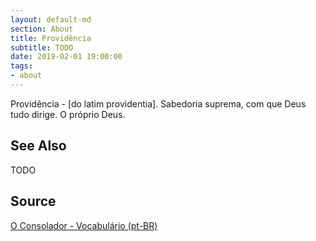 ```yaml
---
layout: default-md
section: About
title: Providência
subtitle: TODO
date: 2019-02-01 19:00:00
tags:
- about
---
```


Providência - [do latim providentia]. Sabedoria suprema, com que Deus tudo dirige. O próprio Deus.

## See Also
TODO

## Source
[O Consolador - Vocabulário (pt-BR)](http://www.oconsolador.com.br/linkfixo/vocabulario/principal.html)

